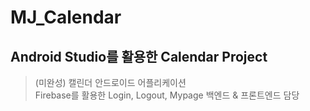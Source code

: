 # MJ_Calendar

## Android Studio를 활용한 Calendar Project
> (미완성) 캘린더 안드로이드 어플리케이션 <br>
> Firebase를 활용한 Login, Logout, Mypage 백엔드 & 프론트엔드 담당 
